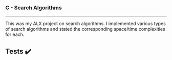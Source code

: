  ### C - Search Algorithms
 ---
 This was my ALX project on search algorithms. I implemented various types of search algorithms and stated the corresponding space/time complexities for each.
 
 Tests ✔️
 ---
